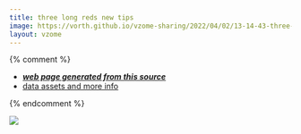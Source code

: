 ```yaml
---
title: three long reds new tips
image: https://vorth.github.io/vzome-sharing/2022/04/02/13-14-43-three-long-reds-new-tips/three-long-reds-new-tips.png
layout: vzome
---
```


{% comment %}
 - [***web page generated from this source***][post]
 - [data assets and more info][github]

[post]: <https://vorth.github.io/vzome-sharing/2022/04/02/three-long-reds-new-tips-13-14-43.html>
[github]: <https://github.com/vorth/vzome-sharing/tree/main/2022/04/02/13-14-43-three-long-reds-new-tips/>
{% endcomment %}

<vzome-viewer style="width: 100%; height: 65vh;"
       src="https://vorth.github.io/vzome-sharing/2022/04/02/13-14-43-three-long-reds-new-tips/three-long-reds-new-tips.vZome" >
  <img src="https://vorth.github.io/vzome-sharing/2022/04/02/13-14-43-three-long-reds-new-tips/three-long-reds-new-tips.png" />
</vzome-viewer>